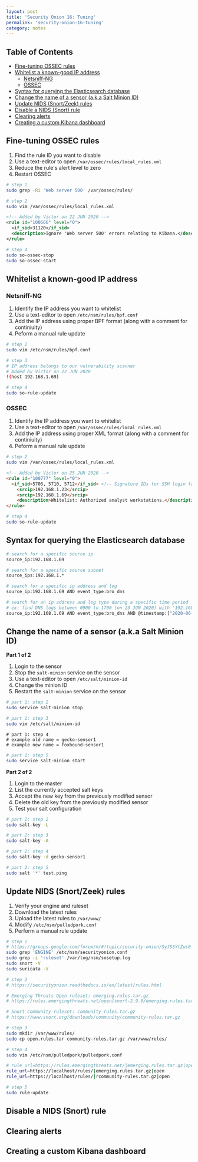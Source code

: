 ```yaml
---
layout: post
title: 'Security Onion 16: Tuning'
permalink: 'security-onion-16-tuning'
category: notes
---
```


## Table of Contents
* [Fine-tuning OSSEC rules](#fine-tuning-ossec-rules)
* [Whitelist a known-good IP address](#whitelist-a-known-good-ip-address)
  * [Netsniff-NG](#netsniff-ng)
  * [OSSEC](#ossec)
* [Syntax for querying the Elasticsearch database](#syntax-for-querying-the-elasticsearch-database)
* [Change the name of a sensor (a.k.a Salt Minion ID)](#change-the-name-of-a-sensor-aka-salt-minion-id)
* [Update NIDS (Snort/Zeek) rules](#update-nids-snortzeek-rules)
* [Disable a NIDS (Snort) rule](#disable-a-nids-snort-rule)
* [Clearing alerts](#clearing-alerts)
* [Creating a custom Kibana dashboard](#creating-a-custom-kibana-dashboard)

## Fine-tuning OSSEC rules
1. Find the rule ID you want to disable
2. Use a text-editor to open `/var/ossec/rules/local_rules.xml`
3. Reduce the rule's alert level to zero
4. Restart OSSEC

```bash
# step 1
sudo grep -Ri 'Web server 500' /var/ossec/rules/
```
```bash
# step 2
sudo vim /var/ossec/rules/local_rules.xml
```
```xml
<!-- Added by Victor on 22 JUN 2020 -->
<rule id="100666" level="0">
  <if_sid>31120</if_sid>
  <description>Ignore 'Web server 500' errors relating to Kibana.</description>
</rule>
```
```bash
# step 4
sudo so-ossec-stop
sudo so-ossec-start
```

## Whitelist a known-good IP address
### Netsniff-NG
1. Identify the IP address you want to whitelist
2. Use a text-editor to open `/etc/nsm/rules/bpf.conf`
3. Add the IP address using proper BPF format (along with a comment for continiuity)
4. Peform a manual rule update
```bash
# step 2
sudo vim /etc/nsm/rules/bpf.conf
```
```bash
# step 3
# IP address belongs to our vulnerability scanner
# Added by Victor on 22 JUN 2020
!(host 192.168.1.69)
```
```bash
# step 4
sudo so-rule-update
```

### OSSEC
1. Identify the IP address you want to whitelist
2. Use a text-editor to open `/var/ossec/rules/local_rules.xml`
3. Add the IP address using proper XML format (along with a comment for continiuity)
4. Peform a manual rule update
```bash
# step 2
sudo vim /var/ossec/rules/local_rules.xml
```
```html
<!-- Added by Victor on 25 JUN 2020 -->
<rule id="100777" level="0">
  <if_sid>5706, 5710, 5712</if_sid> <!-- Signature IDs for SSH login failures -->
    <srcip>192.168.1.23</srcip>
    <srcip>192.168.1.69</srcip>
    <description>Whitelist: Authorized analyst workstations.</description>
</rule>
```
```bash
# step 4
sudo so-rule-update
```

## Syntax for querying the Elasticsearch database
```bash
# search for a specific source ip
source_ip:192.168.1.69

# search for a specific source subnet
source_ips:192.168.1.*

# search for a specific ip address and log
source_ip:192.168.1.69 AND event_type:bro_dns

# search for an ip address and log type during a specific time period
# ex: find DNS logs between 0900 to 1700 (on 23 JUN 2020) with '192.168.1.69' as the query source
source_ip:192.168.1.69 AND event_type:bro_dns AND @timestamp:["2020-06-23T09:00" TO "2020-06-23T17:00"]
```

## Change the name of a sensor (a.k.a Salt Minion ID)
**Part 1 of 2**
1. Login to the sensor
2. Stop the `salt-minion` service on the sensor
3. Use a text-editor to open `/etc/salt/minion-id`
4. Change the minion ID 
5. Restart the `salt-minion` service on the sensor
```bash
# part 1: step 2
sudo service salt-minion stop
``` 
```bash
# part 1: step 3
sudo vim /etc/salt/minion-id
```
```
# part 1: step 4
# example old name = gecko-sensor1
# example new name = foxhound-sensor1
```
```bash
# part 1: step 5
sudo service salt-minion start
```
**Part 2 of 2**
1. Login to the master
2. List the currently accepted salt keys
3. Accept the new key from the previously modified sensor
4. Delete the old key from the previously modified sensor
5. Test your salt configuration
```bash
# part 2: step 2
sudo salt-key -L
```
```bash
# part 2: step 3
sudo salt-key -A
```
```bash
# part 2: step 4
sudo salt-key -d gecko-sensor1
```
```bash
# part 2: step 5
sudo salt '*' test.ping
```

## Update NIDS (Snort/Zeek) rules
1. Verify your engine and ruleset
2. Download the latest rules
3. Upload the latest rules to `/var/www/`
4. Modify `/etc/nsm/pulledpork.conf`
5. Perform a manual rule update
```bash
# step 1
# https://groups.google.com/forum/m/#!topic/security-onion/SyJSSYtZws0
sudo grep 'ENGINE' /etc/nsm/securityonion.conf
sudo grep -i 'ruleset' /var/log/nsm/sosetup.log 
sudo snort -V
sudo suricata -V
```
```bash
# step 2
# https://securityonion.readthedocs.io/en/latest/rules.html
```
```bash
# Emerging Threats Open ruleset: emerging.rules.tar.gz
# https://rules.emergingthreats.net/open/snort-2.9.0/emerging.rules.tar.gz
```
```bash
# Snort Community ruleset: community-rules.tar.gz
# https://www.snort.org/downloads/community/community-rules.tar.gz
```
```bash
# step 3
sudo mkdir /var/www/rules/
sudo cp open.rules.tar community-rules.tar.gz /var/www/rules/
```
```bash
# step 4
sudo vim /etc/nsm/pulledpork/pulledpork.conf
```
```bash
# rule_url=https://rules.emergingthreats.net/|emerging.rules.tar.gz|open
rule_url=https://localhost/rules/|emerging.rules.tar.gz|open
rule_url=https://localhost/rules/|rcommunity-rules.tar.gz|open
```
```bash
# step 5
sudo rule-update
```

## Disable a NIDS (Snort) rule

## Clearing alerts

## Creating a custom Kibana dashboard
